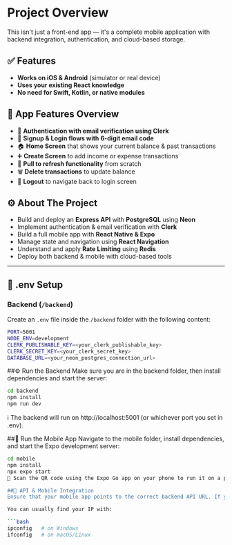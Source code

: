 # Project Overview

This isn't just a front-end app — it's a complete mobile application with backend integration, authentication, and cloud-based storage.

## ✅ Features

- **Works on iOS & Android** (simulator or real device)
- **Uses your existing React knowledge**
- **No need for Swift, Kotlin, or native modules**

## 📱 App Features Overview

- 🔐 **Authentication with email verification using Clerk**
- 📝 **Signup & Login flows with 6-digit email code**
- 🏠 **Home Screen** that shows your current balance & past transactions
- ➕ **Create Screen** to add income or expense transactions
- 🔄 **Pull to refresh functionality** from scratch
- 🗑️ **Delete transactions** to update balance
- 🚪 **Logout** to navigate back to login screen

## ⚙️ About The Project

- Build and deploy an **Express API** with **PostgreSQL** using **Neon**
- Implement authentication & email verification with **Clerk**
- Build a full mobile app with **React Native & Expo**
- Manage state and navigation using **React Navigation**
- Understand and apply **Rate Limiting** using **Redis**
- Deploy both backend & mobile with cloud-based tools

---

## 📁 .env Setup

### Backend (`/backend`)

Create an `.env` file inside the `/backend` folder with the following content:

```bash
PORT=5001
NODE_ENV=development
CLERK_PUBLISHABLE_KEY=<your_clerk_publishable_key>
CLERK_SECRET_KEY=<your_clerk_secret_key>
DATABASE_URL=<your_neon_postgres_connection_url>
```
##⚙️ Run the Backend
Make sure you are in the backend folder, then install dependencies and start the server:

```bash
cd backend
npm install
npm run dev
```
ℹ️ The backend will run on http://localhost:5001 (or whichever port you set in .env).

##📱 Run the Mobile App
Navigate to the mobile folder, install dependencies, and start the Expo development server:

```bash
cd mobile
npm install
npx expo start
📲 Scan the QR code using the Expo Go app on your phone to run it on a physical device, or launch a simulator if you're on macOS or using Android Studio.

##🔄 API & Mobile Integration
Ensure that your mobile app points to the correct backend API URL. If you're using fetch or axios, update the base URL to match your local IP (for example, http://192.168.1.5:5001) instead of localhost, especially when testing on a physical device.

You can usually find your IP with:

```bash
ipconfig   # on Windows
ifconfig   # on macOS/Linux
